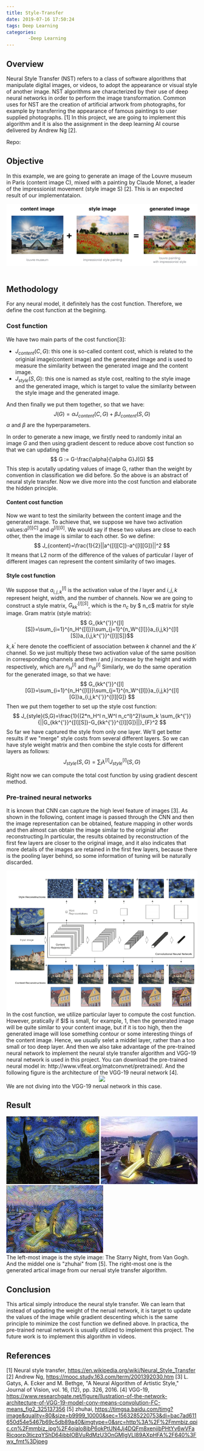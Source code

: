 ```yaml
---
title: Style-Transfer
date: 2019-07-16 17:50:24
tags: Deep Learning
categories:
        -Deep Learning
---
```


## Overview
Neural Style Transfer (NST) refers to a class of software algorithms that manipulate digital images, or videos, to adopt the appearance or visual style of another image. NST algorithms are characterized by their use of deep neural networks in order to perform the image transformation. Common uses for NST are the creation of artificial artwork from photographs, for example by transferring the appearance of famous paintings to user supplied photographs. [1] In this project, we are going to implement this algorithm and it is also the assignment in the deep learning AI course delivered by Andrew Ng [2].

Repo:
<!--more-->

## Objective
In this example, we are going to generate an image of the Louvre museum in Paris (content image C), mixed with a painting by Claude Monet, a leader of the impressionist movement (style image S) [2]. This is an expected result of our implementataion.

<div align=center><img src = "Style-Transfer\objective.jpg"></div></br>

## Methodology
For any neural model, it definitely has the cost function. Therefore, we define the cost function at the begining.
### Cost function
We have two main parts of the cost function[3]:
- $J_{content}(C,G)$: this one is so-called content cost, which is related to the originial image(content image) and the generated image and is used to measure the similarity between the generated image and the content image.
- $J_{style}(S,G)$: this one is named as style cost, realting to the style image and the generated image, which is target to value the similarity between the style image and the generated image.

And then finally we put them together, so that we have:
$$J(G)=\alpha J_{content}(C,G) + \beta J_{content}(S,G)$$
$\alpha$ and $\beta$ are the hyperparameters.

In order to generate a new image, we firstly need to randomly inital an image $G$ and then using gradient descent to reduce above cost function so that we can updating the
$$
G := G-\frac{\alpha}{\alpha G}J(G)
$$
This step is acutally updating values of image G, rather than the weight by convention in classification we did before. So the above is an abstract of neural style transfer. Now we dive more into the cost function and elaborate the hidden principle.

#### Content cost function
Now we want to test the similarity between the content image and the generated image. To achieve that, we suppose we have two activation values:$a^{[l][C]}$ and $a^{[l][G]}$. We would say if these two values are close to each other, then the image is similar to each other. So we define:
$$
J_{content}=\frac{1}{2}||a^{[l][C]}-a^{[l][G]}||^2
$$
It means that L2 norm of the difference of the values of particular $l$ layer of different images can represent the content similarity of two images.

#### Style cost function
We suppose that $a_{i,j,k}^{[l]}$ is  the activation value of the $l$ layer and $i,j,k$ represent height, width, and the number of channels. Now we are going to construct a style matrix, $G_{kk^{'}}^{[l][S]}$, which is the $n_c$ by $ n_c$ matrix for style image.
Gram matrix (style matrix):
$$
G_{kk^{'}}^{[l][S]}=\sum_{i=1}^{n_H^{[l]}}\sum_{j=1}^{n_W^{[l]}}a_{i,j,k}^{[l][S]}a_{i,j,k^{'}}^{[l][S]}$$
$k,k^{'}$ here denote the coefficient of association between $k$ channel and the $k{'}$ channel. So we just multiply these two activation value of the same position in corresponding channels and then $i$ and $j$ increase by the height and width respectively, which are $n_H^{[l]}$ and $n_W^{[l]}$
Similarly, we do the same operation for the generated image, so that we have:
$$
G_{kk^{'}}^{[l][G]}=\sum_{i=1}^{n_H^{[l]}}\sum_{j=1}^{n_W^{[l]}}a_{i,j,k}^{[l][G]}a_{i,j,k^{'}}^{[l][G]}
$$
Then  we put them together to set up the style cost function:
$$
J_{style}(S,G)=\frac{1}{(2*n_H^l n_W^l n_c^l)^2}\sum_k \sum_{k^{'}}{||G_{kk^{'}}^{[l][S]}-G_{kk^{'}}^{[l][G]}||}_{F}^2
$$
So far we have captured the style from only one layer. We'll get better results if we "merge" style costs from several different layers. So we can have style weight matrix and then combine the style costs for different layers as follows:
$$
J_{style}(S,G) = \sum_{l} \lambda^{[l]} J^{[l]}_{style}(S,G)
$$

Right now we can compute the total cost function by using gradient descent method.

### Pre-trained neural networks
It is known that CNN can capture the high level feature of images [3]. As shown in the following, content image is passed through the CNN and then the image representation can be obtained, feature mapping in other words and then almost can obtain the image similar to the originial after reconstructing.In particular, the results obtained by reconstruction of the first few layers are closer to the original image, and it also indicates that more details of the images are retained in the first few layers, because there is the pooling layer behind, so some information of tuning will be naturally discarded.
<div align=center><img src = "Style-Transfer\flow.jpg"></div>
In the cost function, we utilize particular layer to compute the cost function. However, pratically if $l$ is small, for example, 1, then the generated image will be quite similar to your content image, but if it is too high, then the generated image will lose something contour or some interesting things of the content image. Hence, we usually selet a middel layer, rather than a too small or too deep layer. And then we also take advantage of the pre-trained neural network to implement the neural style transfer algorithm and VGG-19 neural network is used in this project. You can download the pre-trained neural model in: http://www.vlfeat.org/matconvnet/pretrained/. And the following figure is the architecture of the VGG-19 neural network [4].
<div align=center><img src = "https://www.researchgate.net/profile/Clifford_Yang/publication/325137356/figure/fig2/AS:670371271413777@1536840374533/llustration-of-the-network-architecture-of-VGG-19-model-conv-means-convolution-FC-means.jpg"></div>
We are not diving into the VGG-19 nerual network in this case.

## Result
<div align=left><img width=245, height=178, src = "Style-Transfer\style.jpg"> <img width=255, height=178, src = "Style-Transfer\test2.jpg"> <img width=255, height=178, src = "Style-Transfer\generated_image.jpg"></dir></br>
The left-most image is the style image: The Starry Night, from Van Gogh. And the middel one is "zhuhai" from [5]. The right-most one is the generated artical image from our nerual style transfer algorithm.



## Conclusion
This artical simply introduce the neural style transfer. We can learn that instead of updating the weight of the nerual network, it is target to update the values of the image while gradient descenting which is the same principle to minimize the cost function we defined above. In practica, the pre-trained nerual network is usually utilized to implement this project. The future work is to implement this algorithm in videos.




## References

[1] Neural style transfer, https://en.wikipedia.org/wiki/Neural_Style_Transfer
[2] Andrew Ng, https://mooc.study.163.com/term/2001392030.htm
[3] L. Gatys, A. Ecker and M. Bethge, "A Neural Algorithm of Artistic Style," Journal of Vision, vol. 16, (12), pp. 326, 2016.
[4] VGG-19, https://www.researchgate.net/figure/llustration-of-the-network-architecture-of-VGG-19-model-conv-means-convolution-FC-means_fig2_325137356
[5] zhuhai, https://timgsa.baidu.com/timg?image&quality=80&size=b9999_10000&sec=1563285220753&di=bac7ad611650d54e5467b69c5db89a40&imgtype=0&src=http%3A%2F%2Fmmbiz.qpic.cn%2Fmmbiz_jpg%2F4oialo8ibP6okPtUN4Jj4DQFm8xenjibPHtYv6wVFaRicqorp3ticzqYShD64ibbIOBVuRdMzU3OnGMlgVLI89AXpHFA%2F640%3Fwx_fmt%3Djpeg
